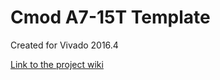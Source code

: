 # Cmod A7-15T Template <!-- Replace this line with the project name -->
Created for Vivado 2016.4

[Link to the project wiki](https://reference.digilentinc.com/learn/programmable-logic/tutorials/cmod-a7-xadc-demo/start)


